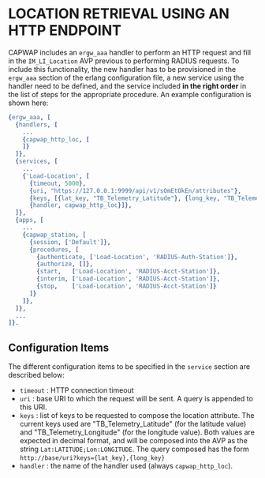 LOCATION RETRIEVAL USING AN HTTP ENDPOINT
=========================================

CAPWAP includes an `ergw_aaa` handler to perform an HTTP
request and fill in the `IM_LI_Location` AVP previous to
performing RADIUS requests. To include this functionality,
the new handler has to be provisioned in the `ergw_aaa` section
of the erlang configuration file, a new service using the handler
need to be defined, and the service included **in the right
order** in the list of steps for the appropriate procedure.
An example configuration is shown here:

```erlang
{ergw_aaa, [
  {handlers, [
    ...
    {capwap_http_loc, [
    ]}
  ]},
  {services, [
    ...
    {'Load-Location', [
      {timeout, 5000},
      {uri, "https://127.0.0.1:9999/api/v1/sOmEtOkEn/attributes"},
      {keys, [{lat_key, "TB_Telemetry_Latitude"}, {long_key, "TB_Telemetry_Longitude"}]},
      {handler, capwap_http_loc}]},
  ]},
  {apps, [
    ...
    {capwap_station, [
      {session, ['Default']},
      {procedures, [
        {authenticate, ['Load-Location', 'RADIUS-Auth-Station']},
        {authorize, []},
        {start,   ['Load-Location', 'RADIUS-Acct-Station']},
        {interim, ['Load-Location', 'RADIUS-Acct-Station']},
        {stop,    ['Load-Location', 'RADIUS-Acct-Station']}
      ]}
    ]},
  ]},
  ...
]}.  
```

Configuration Items
-------------------

The different configuration items to be specified in the
`service` section are described below:

* `timeout` : HTTP connection timeout
* `uri` : base URI to which the request will be sent. A query is
appended to this URI.
* `keys` : list of keys to be requested to compose the location attribute.
The current keys used are "TB_Telemetry_Latitude" (for the latitude value)
and "TB_Telemetry_Longitude" (for the longitude value). Both values are expected
in decimal format, and will be composed into the AVP as the string
`Lat:LATITUDE;Lon:LONGITUDE`.
The query composed has the form `http://base/uri?keys={lat_key},{long_key}`
* `handler` : the name of the handler used (always `capwap_http_loc`).
